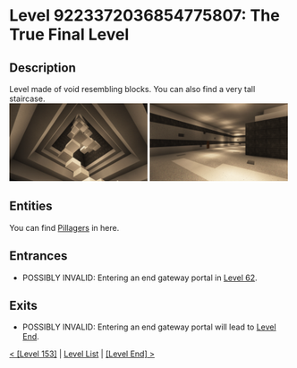 # Level 9223372036854775807: The True Final Level

## Description
Level made of void resembling blocks. You can also find a very tall staircase.<br/>
<img src="./img/Level_9223372036854775807_staircase.png" width="49%" />
<img src="./img/Level_9223372036854775807.png" width="49%" />

## Entities
You can find <a href="../entities/Entity_0.md">Pillagers</a> in here.

## Entrances
* POSSIBLY INVALID: Entering an end gateway portal in <a href="./Level_62.md">Level 62</a>.

## Exits
* POSSIBLY INVALID: Entering an end gateway portal will lead to <a href="./Level_End.md">Level End</a>.

<a href="./Level_153.md">< [Level 153]</a> | <a href="./Levels.md">Level List</a> | <a href="./Level_End.md">[Level End] ></a>

